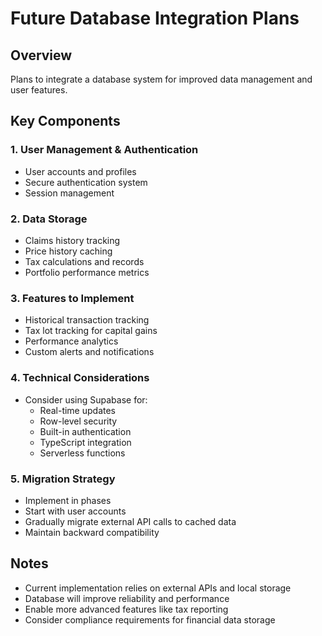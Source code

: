 # Future Database Integration Plans

## Overview
Plans to integrate a database system for improved data management and user features.

## Key Components

### 1. User Management & Authentication
- User accounts and profiles
- Secure authentication system
- Session management

### 2. Data Storage
- Claims history tracking
- Price history caching
- Tax calculations and records
- Portfolio performance metrics

### 3. Features to Implement
- Historical transaction tracking
- Tax lot tracking for capital gains
- Performance analytics
- Custom alerts and notifications

### 4. Technical Considerations
- Consider using Supabase for:
  - Real-time updates
  - Row-level security
  - Built-in authentication
  - TypeScript integration
  - Serverless functions

### 5. Migration Strategy
- Implement in phases
- Start with user accounts
- Gradually migrate external API calls to cached data
- Maintain backward compatibility

## Notes
- Current implementation relies on external APIs and local storage
- Database will improve reliability and performance
- Enable more advanced features like tax reporting
- Consider compliance requirements for financial data storage